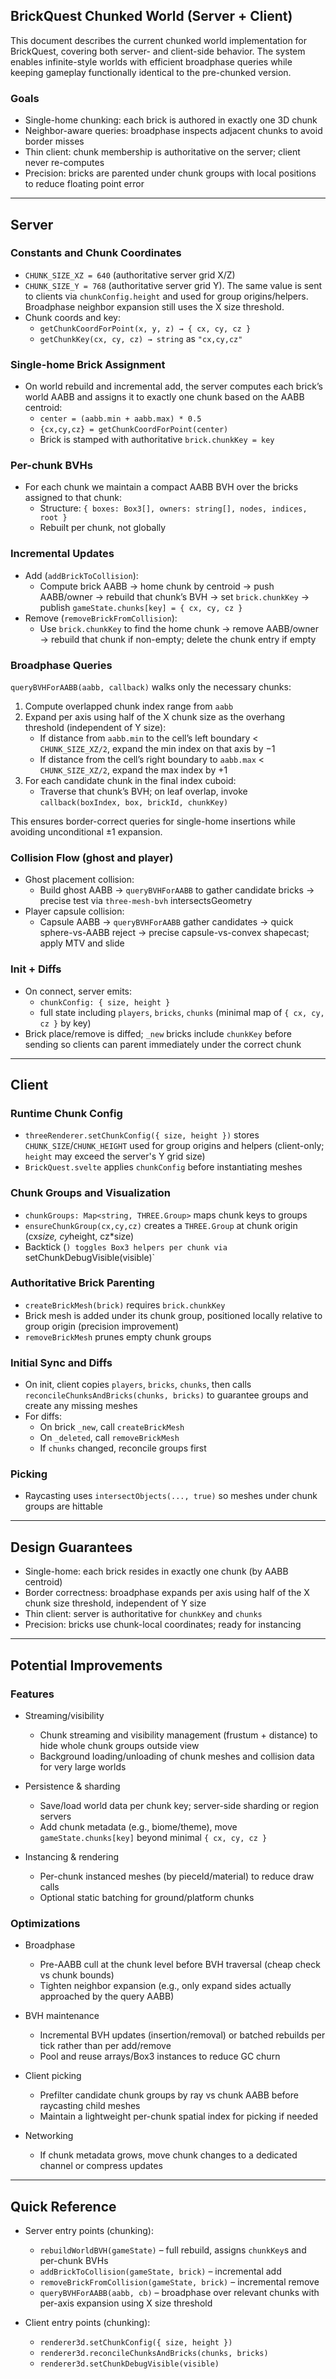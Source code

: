 ## BrickQuest Chunked World (Server + Client)

This document describes the current chunked world implementation for BrickQuest, covering both server- and client-side behavior. The system enables infinite-style worlds with efficient broadphase queries while keeping gameplay functionally identical to the pre-chunked version.

### Goals

- Single-home chunking: each brick is authored in exactly one 3D chunk
- Neighbor-aware queries: broadphase inspects adjacent chunks to avoid border misses
- Thin client: chunk membership is authoritative on the server; client never re-computes
- Precision: bricks are parented under chunk groups with local positions to reduce floating point error

---

## Server

### Constants and Chunk Coordinates

- `CHUNK_SIZE_XZ = 640` (authoritative server grid X/Z)
- `CHUNK_SIZE_Y = 768` (authoritative server grid Y). The same value is sent to clients via `chunkConfig.height` and used for group origins/helpers. Broadphase neighbor expansion still uses the X size threshold.
- Chunk coords and key:
  - `getChunkCoordForPoint(x, y, z) → { cx, cy, cz }`
  - `getChunkKey(cx, cy, cz) → string` as `"cx,cy,cz"`

### Single-home Brick Assignment

- On world rebuild and incremental add, the server computes each brick’s world AABB and assigns it to exactly one chunk based on the AABB centroid:
  - `center = (aabb.min + aabb.max) * 0.5`
  - `{cx,cy,cz} = getChunkCoordForPoint(center)`
  - Brick is stamped with authoritative `brick.chunkKey = key`

### Per-chunk BVHs

- For each chunk we maintain a compact AABB BVH over the bricks assigned to that chunk:
  - Structure: `{ boxes: Box3[], owners: string[], nodes, indices, root }`
  - Rebuilt per chunk, not globally

### Incremental Updates

- Add (`addBrickToCollision`):
  - Compute brick AABB → home chunk by centroid → push AABB/owner → rebuild that chunk’s BVH → set `brick.chunkKey` → publish `gameState.chunks[key] = { cx, cy, cz }`
- Remove (`removeBrickFromCollision`):
  - Use `brick.chunkKey` to find the home chunk → remove AABB/owner → rebuild that chunk if non-empty; delete the chunk entry if empty

### Broadphase Queries

`queryBVHForAABB(aabb, callback)` walks only the necessary chunks:

1. Compute overlapped chunk index range from `aabb`
2. Expand per axis using half of the X chunk size as the overhang threshold (independent of Y size):
   - If distance from `aabb.min` to the cell’s left boundary < `CHUNK_SIZE_XZ/2`, expand the min index on that axis by −1
   - If distance from the cell’s right boundary to `aabb.max` < `CHUNK_SIZE_XZ/2`, expand the max index by +1
3. For each candidate chunk in the final index cuboid:
   - Traverse that chunk’s BVH; on leaf overlap, invoke `callback(boxIndex, box, brickId, chunkKey)`

This ensures border-correct queries for single-home insertions while avoiding unconditional ±1 expansion.

### Collision Flow (ghost and player)

- Ghost placement collision:
  - Build ghost AABB → `queryBVHForAABB` to gather candidate bricks → precise test via `three-mesh-bvh` intersectsGeometry
- Player capsule collision:
  - Capsule AABB → `queryBVHForAABB` gather candidates → quick sphere-vs-AABB reject → precise capsule-vs-convex shapecast; apply MTV and slide

### Init + Diffs

- On connect, server emits:
  - `chunkConfig: { size, height }`
  - full state including `players`, `bricks`, `chunks` (minimal map of `{ cx, cy, cz }` by key)
- Brick place/remove is diffed; `_new` bricks include `chunkKey` before sending so clients can parent immediately under the correct chunk

---

## Client

### Runtime Chunk Config

- `threeRenderer.setChunkConfig({ size, height })` stores `CHUNK_SIZE`/`CHUNK_HEIGHT` used for group origins and helpers (client-only; `height` may exceed the server's Y grid size)
- `BrickQuest.svelte` applies `chunkConfig` before instantiating meshes

### Chunk Groups and Visualization

- `chunkGroups: Map<string, THREE.Group>` maps chunk keys to groups
- `ensureChunkGroup(cx,cy,cz)` creates a `THREE.Group` at chunk origin (cx*size, cy*height, cz*size)
- Backtick (`) toggles Box3 helpers per chunk via `setChunkDebugVisible(visible)`

### Authoritative Brick Parenting

- `createBrickMesh(brick)` requires `brick.chunkKey`
- Brick mesh is added under its chunk group, positioned locally relative to group origin (precision improvement)
- `removeBrickMesh` prunes empty chunk groups

### Initial Sync and Diffs

- On init, client copies `players`, `bricks`, `chunks`, then calls `reconcileChunksAndBricks(chunks, bricks)` to guarantee groups and create any missing meshes
- For diffs:
  - On brick `_new`, call `createBrickMesh`
  - On `_deleted`, call `removeBrickMesh`
  - If `chunks` changed, reconcile groups first

### Picking

- Raycasting uses `intersectObjects(..., true)` so meshes under chunk groups are hittable

---

## Design Guarantees

- Single-home: each brick resides in exactly one chunk (by AABB centroid)
- Border correctness: broadphase expands per axis using half of the X chunk size threshold, independent of Y size
- Thin client: server is authoritative for `chunkKey` and `chunks`
- Precision: bricks use chunk-local coordinates; ready for instancing

---

## Potential Improvements

### Features

- Streaming/visibility
  - Chunk streaming and visibility management (frustum + distance) to hide whole chunk groups outside view
  - Background loading/unloading of chunk meshes and collision data for very large worlds

- Persistence & sharding
  - Save/load world data per chunk key; server-side sharding or region servers
  - Add chunk metadata (e.g., biome/theme), move `gameState.chunks[key]` beyond minimal `{ cx, cy, cz }`

- Instancing & rendering
  - Per-chunk instanced meshes (by pieceId/material) to reduce draw calls
  - Optional static batching for ground/platform chunks

### Optimizations

- Broadphase
  - Pre-AABB cull at the chunk level before BVH traversal (cheap check vs chunk bounds)
  - Tighten neighbor expansion (e.g., only expand sides actually approached by the query AABB)

- BVH maintenance
  - Incremental BVH updates (insertion/removal) or batched rebuilds per tick rather than per add/remove
  - Pool and reuse arrays/Box3 instances to reduce GC churn

- Client picking
  - Prefilter candidate chunk groups by ray vs chunk AABB before raycasting child meshes
  - Maintain a lightweight per-chunk spatial index for picking if needed

- Networking
  - If chunk metadata grows, move chunk changes to a dedicated channel or compress updates

---

## Quick Reference

- Server entry points (chunking):
  - `rebuildWorldBVH(gameState)` – full rebuild, assigns `chunkKey`s and per-chunk BVHs
  - `addBrickToCollision(gameState, brick)` – incremental add
  - `removeBrickFromCollision(gameState, brick)` – incremental remove
  - `queryBVHForAABB(aabb, cb)` – broadphase over relevant chunks with per-axis expansion using X size threshold

- Client entry points (chunking):
  - `renderer3d.setChunkConfig({ size, height })`
  - `renderer3d.reconcileChunksAndBricks(chunks, bricks)`
  - `renderer3d.setChunkDebugVisible(visible)`


